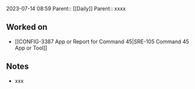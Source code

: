 2023-07-14 08:59
Parent:: [[Daily]] 
Parent:: xxxx






## Worked on

- [[CONFIG-3387 App or Report for Command 45|SRE-105 Command 45 App or Tool]]

## Notes

- xxx





